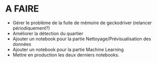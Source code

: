 # A FAIRE

- Gérer le problème de la fuite de mémoire de geckodriver (relancer périodiquement?)
- Améliorer la détection du quartier
- Ajouter un notebook pour la partie Nettoyage/Prévisualisation des données
- Ajouter un notebook pour la partie Machine Learning
- Mettre en production les deux derniers notebooks.
